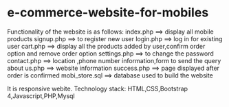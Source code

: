# e-commerce-website-for-mobiles
Functionality of the website is as follows:
index.php ==> display all mobile products
signup.php ==> to register new user
login.php ==> log in for existing user
cart.php ==> display all the products added by user,confirm order option and remove order option
settings.php ==> to change the password
contact.php ==> location ,phone number information,form to send the query
about us.php ==> website information 
success.php ==> page displayed after order is confirmed
mobi_store.sql ==> database used to build the website

It is responsive webite.
Technology stack:
HTML,CSS,Bootstrap 4,Javascript,PHP,Mysql
